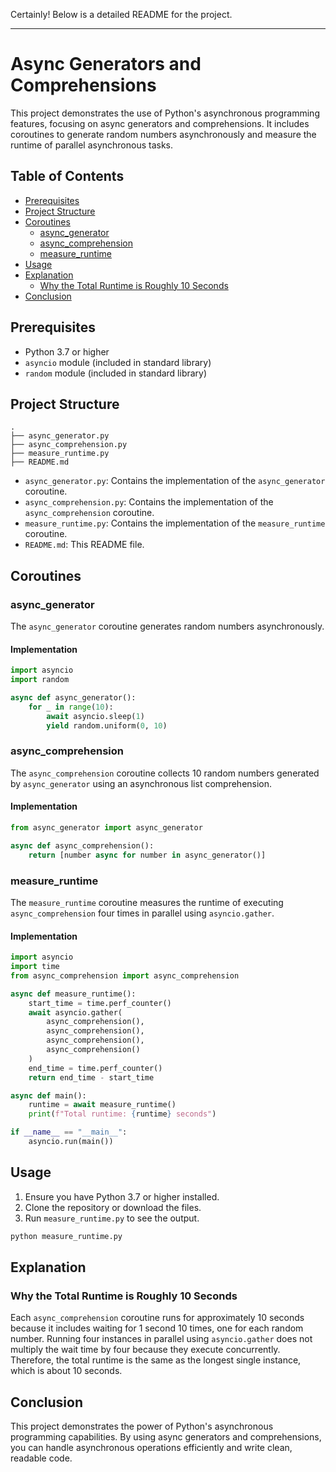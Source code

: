 Certainly! Below is a detailed README for the project.

---

# Async Generators and Comprehensions

This project demonstrates the use of Python's asynchronous programming features, focusing on async generators and comprehensions. It includes coroutines to generate random numbers asynchronously and measure the runtime of parallel asynchronous tasks.

## Table of Contents

- [Prerequisites](#prerequisites)
- [Project Structure](#project-structure)
- [Coroutines](#coroutines)
  - [async_generator](#async_generator)
  - [async_comprehension](#async_comprehension)
  - [measure_runtime](#measure_runtime)
- [Usage](#usage)
- [Explanation](#explanation)
  - [Why the Total Runtime is Roughly 10 Seconds](#why-the-total-runtime-is-roughly-10-seconds)
- [Conclusion](#conclusion)

## Prerequisites

- Python 3.7 or higher
- `asyncio` module (included in standard library)
- `random` module (included in standard library)

## Project Structure

```
.
├── async_generator.py
├── async_comprehension.py
├── measure_runtime.py
├── README.md
```

- `async_generator.py`: Contains the implementation of the `async_generator` coroutine.
- `async_comprehension.py`: Contains the implementation of the `async_comprehension` coroutine.
- `measure_runtime.py`: Contains the implementation of the `measure_runtime` coroutine.
- `README.md`: This README file.

## Coroutines

### async_generator

The `async_generator` coroutine generates random numbers asynchronously.

#### Implementation

```python
import asyncio
import random

async def async_generator():
    for _ in range(10):
        await asyncio.sleep(1)
        yield random.uniform(0, 10)
```

### async_comprehension

The `async_comprehension` coroutine collects 10 random numbers generated by `async_generator` using an asynchronous list comprehension.

#### Implementation

```python
from async_generator import async_generator

async def async_comprehension():
    return [number async for number in async_generator()]
```

### measure_runtime

The `measure_runtime` coroutine measures the runtime of executing `async_comprehension` four times in parallel using `asyncio.gather`.

#### Implementation

```python
import asyncio
import time
from async_comprehension import async_comprehension

async def measure_runtime():
    start_time = time.perf_counter()
    await asyncio.gather(
        async_comprehension(),
        async_comprehension(),
        async_comprehension(),
        async_comprehension()
    )
    end_time = time.perf_counter()
    return end_time - start_time

async def main():
    runtime = await measure_runtime()
    print(f"Total runtime: {runtime} seconds")

if __name__ == "__main__":
    asyncio.run(main())
```

## Usage

1. Ensure you have Python 3.7 or higher installed.
2. Clone the repository or download the files.
3. Run `measure_runtime.py` to see the output.

```sh
python measure_runtime.py
```

## Explanation

### Why the Total Runtime is Roughly 10 Seconds

Each `async_comprehension` coroutine runs for approximately 10 seconds because it includes waiting for 1 second 10 times, one for each random number. Running four instances in parallel using `asyncio.gather` does not multiply the wait time by four because they execute concurrently. Therefore, the total runtime is the same as the longest single instance, which is about 10 seconds.

## Conclusion

This project demonstrates the power of Python's asynchronous programming capabilities. By using async generators and comprehensions, you can handle asynchronous operations efficiently and write clean, readable code.

